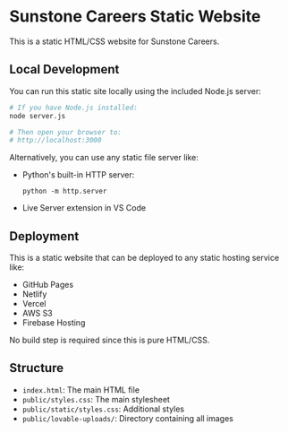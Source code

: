 
# Sunstone Careers Static Website

This is a static HTML/CSS website for Sunstone Careers.

## Local Development

You can run this static site locally using the included Node.js server:

```bash
# If you have Node.js installed:
node server.js

# Then open your browser to:
# http://localhost:3000
```

Alternatively, you can use any static file server like:

- Python's built-in HTTP server:
  ```
  python -m http.server
  ```

- Live Server extension in VS Code

## Deployment

This is a static website that can be deployed to any static hosting service like:

- GitHub Pages
- Netlify
- Vercel
- AWS S3
- Firebase Hosting

No build step is required since this is pure HTML/CSS.

## Structure

- `index.html`: The main HTML file
- `public/styles.css`: The main stylesheet
- `public/static/styles.css`: Additional styles
- `public/lovable-uploads/`: Directory containing all images
